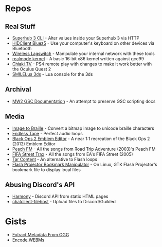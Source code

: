 # Repos
## Real Stuff
- [Superhub 3 CLI](https://github.com/505e06b2/Superhub3_CLI) - Alter values inside your Superhub 3 via HTTP
- [HIDClient Bluez5](https://github.com/505e06b2/HIDClient-Bluez5) - Use your computer's keyboard on other devices via Bluetooth
- [Wireless Lagswitch](https://github.com/505e06b2/Wireless-Lagswitch) - Manipulate your internal network with these tools
- [realmode kernel](https://github.com/505e06b2/realmode_kernel) - A basic 16-bit x86 kernel written against gcc99
- [Chiaki TV](https://github.com/505e06b2/Chiaki-TV) - PS4 remote play with changes to make it work better with the Oculus Quest 2
- [SMILELua 3ds](https://github.com/505e06b2/SmileLUA-3ds) - Lua console for the 3ds

## Archival
- [MW2 GSC Documentation](https://github.com/505e06b2/MW2-GSC-Documentation) - An attempt to preserve GSC scripting docs

## Media
- [Image to Braille](https://github.com/505e06b2/Image-to-Braille) - Convert a bitmap image to unicode braille characters
- [Endless Tape](https://github.com/505e06b2/Endless-Tape) - Perfect audio loops
- [Black Ops 2 Emblem Editor](https://github.com/505e06b2/Black-Ops-2-Emblem-Editor) - A near 1:1 recreation of the Black Ops 2 (2012) Emblem Editor
- [Peach FM](https://github.com/505e06b2/peach_fm) - All the songs from Road Trip Adventure (2003)'s Peach FM
- [FIFA Street Trax](https://github.com/505e06b2/FIFA-Street-Trax) - All the songs from EA's FIFA Street (2005)
- [Tar Content](https://github.com/505e06b2/Tar-Content) - An alternative to Flash loops
- [Flash Projector Bookmark Manipulator](https://github.com/505e06b2/flashprojector-bookmark-manipulator) - On Linux, GTK Flash Projector's bookmark file to display local files

## ~~Ab~~using Discord's API
- [Harmony](https://github.com/505e06b2/Harmony) - Discord API from static HTML pages
- [chatclient-filehost](https://github.com/505e06b2/chatclient-filehost) - Upload files to Discord/Guilded

# Gists
- [Extract Metadata From OGG](https://gist.github.com/505e06b2/d7c487893b45f719485c938680a8ab4a)
- [Encode WEBMs](https://gist.github.com/505e06b2/b18eb00de7ab940aa15dcab3943a6a1f)
